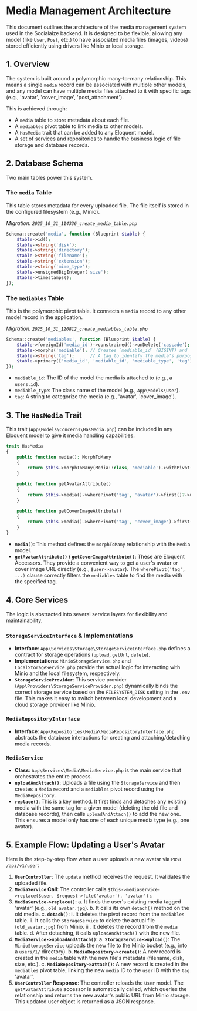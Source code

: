 # Media Management Architecture

This document outlines the architecture of the media management system used in the Socialaize backend. It is designed to be flexible, allowing any model (like `User`, `Post`, etc.) to have associated media files (images, videos) stored efficiently using drivers like Minio or local storage.

## 1. Overview

The system is built around a polymorphic many-to-many relationship. This means a single `media` record can be associated with multiple other models, and any model can have multiple media files attached to it with specific tags (e.g., 'avatar', 'cover_image', 'post_attachment').

This is achieved through:
- A `media` table to store metadata about each file.
- A `mediables` pivot table to link media to other models.
- A `HasMedia` trait that can be added to any Eloquent model.
- A set of services and repositories to handle the business logic of file storage and database records.

## 2. Database Schema

Two main tables power this system.

### The `media` Table

This table stores metadata for every uploaded file. The file itself is stored in the configured filesystem (e.g., Minio).

*Migration: `2025_10_31_114336_create_media_table.php`*
```php
Schema::create('media', function (Blueprint $table) {
    $table->id();
    $table->string('disk');
    $table->string('directory');
    $table->string('filename');
    $table->string('extension');
    $table->string('mime_type');
    $table->unsignedBigInteger('size');
    $table->timestamps();
});
```

### The `mediables` Table

This is the polymorphic pivot table. It connects a `media` record to any other model record in the application.

*Migration: `2025_10_31_120812_create_mediables_table.php`*
```php
Schema::create('mediables', function (Blueprint $table) {
    $table->foreignId('media_id')->constrained()->onDelete('cascade');
    $table->morphs('mediable'); // Creates `mediable_id` (BIGINT) and `mediable_type` (VARCHAR)
    $table->string('tag');      // A tag to identify the media's purpose (e.g., 'avatar')
    $table->primary(['media_id', 'mediable_id', 'mediable_type', 'tag']);
});
```
- `mediable_id`: The ID of the model the media is attached to (e.g., a `users.id`).
- `mediable_type`: The class name of the model (e.g., `App\Models\User`).
- `tag`: A string to categorize the media (e.g., 'avatar', 'cover_image').

## 3. The `HasMedia` Trait

This trait (`App\Models\Concerns\HasMedia.php`) can be included in any Eloquent model to give it media handling capabilities.

```php
trait HasMedia
{
    public function media(): MorphToMany
    {
        return $this->morphToMany(Media::class, 'mediable')->withPivot('tag');
    }

    public function getAvatarAttribute()
    {
        return $this->media()->wherePivot('tag', 'avatar')->first()?->url;
    }

    public function getCoverImageAttribute()
    {
        return $this->media()->wherePivot('tag', 'cover_image')->first()?->url;
    }
}
```

- **`media()`**: This method defines the `morphToMany` relationship with the `Media` model.
- **`getAvatarAttribute()` / `getCoverImageAttribute()`**: These are Eloquent Accessors. They provide a convenient way to get a user's avatar or cover image URL directly (e.g., `$user->avatar`). The `wherePivot('tag', ...)` clause correctly filters the `mediables` table to find the media with the specified tag.

## 4. Core Services

The logic is abstracted into several service layers for flexibility and maintainability.

### `StorageServiceInterface` & Implementations
- **Interface**: `App\Services\Storage\StorageServiceInterface.php` defines a contract for storage operations (`upload`, `getUrl`, `delete`).
- **Implementations**: `MinioStorageService.php` and `LocalStorageService.php` provide the actual logic for interacting with Minio and the local filesystem, respectively.
- **`StorageServiceProvider`**: This service provider (`App\Providers\StorageServiceProvider.php`) dynamically binds the correct storage service based on the `FILESYSTEM_DISK` setting in the `.env` file. This makes it easy to switch between local development and a cloud storage provider like Minio.

### `MediaRepositoryInterface`
- **Interface**: `App\Repositories\Media\MediaRepositoryInterface.php` abstracts the database interactions for creating and attaching/detaching media records.

### `MediaService`
- **Class**: `App\Services\Media\MediaService.php` is the main service that orchestrates the entire process.
- **`uploadAndAttach()`**: Uploads a file using the `StorageService` and then creates a `Media` record and a `mediables` pivot record using the `MediaRepository`.
- **`replace()`**: This is a key method. It first finds and detaches any existing media with the same tag for a given model (deleting the old file and database records), then calls `uploadAndAttach()` to add the new one. This ensures a model only has one of each unique media type (e.g., one avatar).

## 5. Example Flow: Updating a User's Avatar

Here is the step-by-step flow when a user uploads a new avatar via `POST /api/v1/user`:

1.  **`UserController`**: The `update` method receives the request. It validates the uploaded file.
2.  **`MediaService` Call**: The controller calls `$this->mediaService->replace($user, $request->file('avatar'), 'avatar');`.
3.  **`MediaService->replace()`**:
    a. It finds the user's existing media tagged 'avatar' (e.g., `old_avatar.jpg`).
    b. It calls its own `detach()` method on the old media.
    c. **`detach()`**:
        i. It deletes the pivot record from the `mediables` table.
        ii. It calls the `StorageService` to delete the actual file (`old_avatar.jpg`) from Minio.
        iii. It deletes the record from the `media` table.
    d. After detaching, it calls `uploadAndAttach()` with the new file.
4.  **`MediaService->uploadAndAttach()`**:
    a. **`StorageService->upload()`**: The `MinioStorageService` uploads the new file to the Minio bucket (e.g., into a `users/1/` directory).
    b. **`MediaRepository->create()`**: A new record is created in the `media` table with the new file's metadata (filename, disk, size, etc.).
    c. **`MediaRepository->attach()`**: A new record is created in the `mediables` pivot table, linking the new `media` ID to the `user` ID with the `tag` 'avatar'.
5.  **`UserController` Response**: The controller reloads the `User` model. The `getAvatarAttribute` accessor is automatically called, which queries the relationship and returns the new avatar's public URL from Minio storage. This updated user object is returned as a JSON response.
